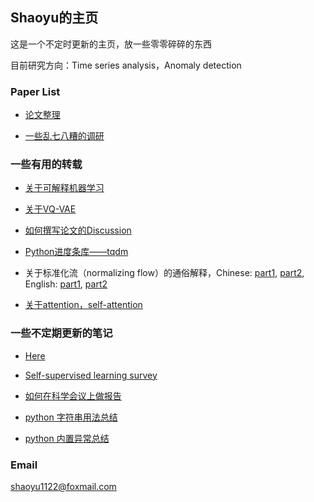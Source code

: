 ## Shaoyu的主页

这是一个不定时更新的主页，放一些零零碎碎的东西

目前研究方向：Time series analysis，Anomaly detection

### Paper List

+ [论文整理](./paperlist.md)

+ [一些乱七八糟的调研](./surveys.md)


### 一些有用的转载

+ [关于可解释机器学习](https://zhpmatrix.github.io/2019/07/19/interpretable-model/)

+ [关于VQ-VAE](https://www.spaces.ac.cn/archives/6760)

+ [如何撰写论文的Discussion](https://mitcommlab.mit.edu/broad/commkit/journal-article-discussion/)

+ [Python进度条库——tqdm](https://www.jianshu.com/p/21cf48be6bf6)

+ 关于标准化流（normalizing flow）的通俗解释，Chinese: [part1](https://www.jianshu.com/p/66393cebe8ba), [part2](https://www.jianshu.com/p/db72c38233f3), English: [part1](https://blog.evjang.com/2018/01/nf2.html), [part2](https://blog.evjang.com/2018/01/nf1.html)

+ [关于attention，self-attention](https://cloud.tencent.com/developer/article/1600550)


### 一些不定期更新的笔记

+ [Here](./notes/notes.md)

+ [Self-supervised learning survey](./notes/self_supervised_learning_survey.md)

+ [如何在科学会议上做报告](./notes/nature.md)

+ [python 字符串用法总结](https://mp.weixin.qq.com/s/dTrW68RjQ6K0nO5CPWUjlA)

+ [python 内置异常总结](https://www.cnblogs.com/nmb-musen/p/10856023.html)


### Email

shaoyu1122@foxmail.com
